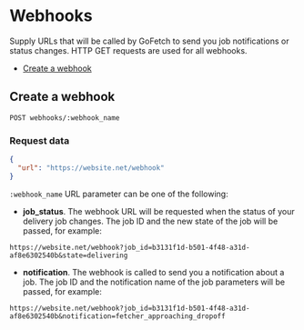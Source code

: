 # Webhooks

Supply URLs that will be called by GoFetch to send you job notifications or status changes. HTTP GET requests are used for all webhooks.

* [Create a webhook](#create-a-webhook)

## Create a webhook

`POST webhooks/:webhook_name`

### Request data

```JSON
{
  "url": "https://website.net/webhook"
}
```

`:webhook_name` URL parameter can be one of the following:

* **job_status**. The webhook URL will be requested when the status of your delivery job changes. The job ID and the new state of the job will be passed, for example:

```
https://website.net/webhook?job_id=b3131f1d-b501-4f48-a31d-af8e6302540b&state=delivering
```

* **notification**. The webhook is called to send you a notification about a job. The job ID and the notification name of the job parameters will be passed, for example:

```
https://website.net/webhook?job_id=b3131f1d-b501-4f48-a31d-af8e6302540b&notification=fetcher_approaching_dropoff
```
